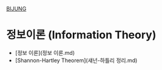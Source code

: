 [BIJUNG](../index.md)
# 정보이론 (Information Theory)

- [정보 이론](정보 이론.md)
- [Shannon-Hartley Theorem](섀넌-하틀리 정리.md)
